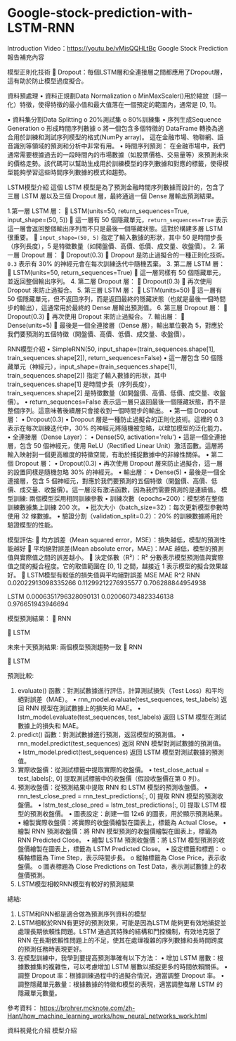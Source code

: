 # Google-stock-prediction-with-LSTM-RNN
Introduction Video：https://youtu.be/vMjsQQHLtBc
Google Stock Prediction報告補充內容

模型正則化技術
	Dropout：每個LSTM層和全連接層之間都應用了Dropout層，這有助於防止模型過度擬合。
  
資料預處理
•	資料正規劃Data Normalization
o	MinMaxScaler()用於縮放（歸一化）特徵，使得特徵的最小值和最大值落在一個預定的範圍內，通常是 [0, 1]。

•	資料集分割Data Splitting
o	20%測試集
o	80%訓練集
•	序列生成Sequence Generation
o	形成時間序列數據
o	將一個包含多個特徵的 DataFrame 轉換為適合用於訓練和測試序列模型的格式(NumPy array)。
這在金融市場、物聯網、語音識別等領域的預測和分析中非常有用。
•	時間序列預測： 在金融市場中，我們通常需要根據過去的一段時間內的市場數據（如股票價格、交易量等）來預測未來的價格走勢。該代碼可以幫助生成用於訓練模型的序列數據和對應的標籤，使得模型能夠學習這些時間序列數據的模式和趨勢。







LSTM模型介紹
這個 LSTM 模型是為了預測金融時間序列數據而設計的，包含了三層 LSTM 層以及三個 Dropout 層，最終通過一個 Dense 層輸出預測結果。

1.第一層 LSTM 層：
	LSTM(units=50, return_sequences=True, input_shape=(50, 5))
	這一層有 50 個隱藏單元，`return_sequences=True` 表示這一層會返回整個輸出序列而不只是最後一個隱藏狀態。這對於構建多層 LSTM 很重要。
	`input_shape=(50, 5)` 指定了輸入數據的形狀，其中 50 是時間步長（序列長度），5 是特徵數量（如開盤價、高價、低價、成交量、收盤價）。
2. 第一層 Dropout 層：
	Dropout(0.3)
	Dropout 是防止過擬合的一種正則化技術。`0.3` 表示有 30% 的神經元會在每次訓練迭代中隨機丟棄。
3. 第二層 LSTM 層：
	LSTM(units=50, return_sequences=True)
	這一層同樣有 50 個隱藏單元，並返回整個輸出序列。
4. 第二層 Dropout 層：
	Dropout(0.3)
	再次使用 Dropout 來防止過擬合。
5. 第三層 LSTM 層：
	LSTM(units=50)
	這一層有 50 個隱藏單元，但不返回序列，而是返回最終的隱藏狀態（也就是最後一個時間步的輸出），這通常用於最終的 Dense 層輸出預測值。
6. 第三層 Dropout 層：
	Dropout(0.3)
	再次使用 Dropout 來防止過擬合。
7. 輸出層：
	Dense(units=5)
	最後是一個全連接層（Dense 層），輸出單位數為 5，對應於我們要預測的五個特徵（開盤價、高價、低價、成交量、收盤價）。



RNN模型介紹
•	SimpleRNN(50, input_shape=(train_sequences.shape[1], train_sequences.shape[2]), return_sequences=False)
•	這一層包含 50 個隱藏單元（神經元），input_shape=(train_sequences.shape[1], train_sequences.shape[2]) 指定了輸入數據的形狀，其中 train_sequences.shape[1] 是時間步長（序列長度），train_sequences.shape[2] 是特徵數量（如開盤價、高價、低價、成交量、收盤價）。
•	return_sequences=False 表示這一層只返回最後一個隱藏狀態，而不是整個序列。這意味著後續層只會接收到一個時間步的輸出。
•  第一個 Dropout 層：
•	Dropout(0.3)
•	Dropout 層是一種防止過擬合的正則化技術。這裡的 0.3 表示在每次訓練迭代中，30% 的神經元將隨機被忽略，以增加模型的泛化能力。
•  全連接層（Dense Layer）：
•	Dense(50, activation='relu')
•	這是一個全連接層，包含 50 個神經元，使用 ReLU（Rectified Linear Unit）激活函數。這層將輸入映射到一個更高維度的特徵空間，有助於捕捉數據中的非線性關係。
•  第二個 Dropout 層：
•	Dropout(0.3)
•	再次使用 Dropout 層來防止過擬合，這一層的設置同樣是隨機忽略 30% 的神經元。
•  輸出層：
•	Dense(5)
•	最後是一個全連接層，包含 5 個神經元，對應於我們要預測的五個特徵（開盤價、高價、低價、成交量、收盤價）。這一層沒有激活函數，因為我們需要預測的是連續值。
模型訓練:
兩個模型採用相同訓練參數
•	訓練次數（epochs=200）：模型將在整個訓練數據集上訓練 200 次。
•	批次大小（batch_size=32）：每次更新模型參數時使用 32 條數據。
•	驗證分割（validation_split=0.2）：20% 的訓練數據將用於驗證模型的性能。

模型評估:
	均方誤差（Mean squared error，MSE）：損失越低，模型的預測性能越好
	平均絕對誤差(Mean absolute error，MAE)：MAE 越低，模型的預測值與實際值之間的誤差越小。
	決定係數（R²）：R² 分數表示模型預測值與實際值之間的擬合程度。它的取值範圍在 [0, 1] 之間，越接近 1 表示模型的擬合效果越好。
	LSTM模型有較低的損失值與平均絕對誤差
	MSE	MAE	R^2
RNN	0.02022913098335266	0.11299212276935577	0.706288844954938

LSTM	0.0006351796328090131	0.020060734823346138	0.976651943946694







模型預測結果：
	RNN
 
	LSTM
 

未來十天預測結果:
兩個模型預測趨勢一致
	RNN
  














	LSTM
  
預測比較:
1.	evaluate() 函數：對測試數據進行評估，計算測試損失（Test Loss）和平均絕對誤差（MAE）。
•	rnn_model.evaluate(test_sequences, test_labels) 返回 RNN 模型在測試數據上的損失和 MAE。
•	lstm_model.evaluate(test_sequences, test_labels) 返回 LSTM 模型在測試數據上的損失和 MAE。
2.	predict() 函數：對測試數據進行預測，返回模型的預測值。
•	rnn_model.predict(test_sequences) 返回 RNN 模型對測試數據的預測值。
•	lstm_model.predict(test_sequences) 返回 LSTM 模型對測試數據的預測值。
3.	實際收盤價：從測試標籤中提取實際的收盤價。
•	test_close_actual = test_labels[:, 0] 提取測試標籤中的收盤價（假設收盤價在第 0 列）。
4.	預測收盤價：從預測結果中提取 RNN 和 LSTM 模型的預測收盤價。
•	rnn_test_close_pred = rnn_test_predictions[:, 0] 提取 RNN 模型的預測收盤價。
•	lstm_test_close_pred = lstm_test_predictions[:, 0] 提取 LSTM 模型的預測收盤價。
•	圖表設定：創建一個 12x6 的圖表，用於顯示預測結果。
•	繪製實際收盤價：將實際的收盤價繪製在圖表上，標籤為 Actual Close。
•	繪製 RNN 預測收盤價：將 RNN 模型預測的收盤價繪製在圖表上，標籤為 RNN Predicted Close。
•	繪製 LSTM 預測收盤價：將 LSTM 模型預測的收盤價繪製在圖表上，標籤為 LSTM Predicted Close。
•	設定標籤和標題：
o	橫軸標籤為 Time Step，表示時間步長。
o	縱軸標籤為 Close Price，表示收盤價。
o	圖表標題為 Close Predictions on Test Data，表示測試數據上的收盤價預測。
5.	LSTM模型相較RNN模型有較好的預測結果
 
總結:
1.	LSTM和RNN都是適合做為預測序列資料的模型
2.	LSTM相較於RNN有更好的預測效果，可能是因為LSTM 能夠更有效地捕捉並處理長期依賴性問題。LSTM 通過其特殊的結構和門控機制，有效地克服了 RNN 在長期依賴性問題上的不足，使其在處理複雜的序列數據和長時間跨度的預測任務時表現更好。 
3.	在模型訓練中，我學到要提高預測準確有以下方法：
•	增加 LSTM 層數：根據數據集的複雜性，可以考慮增加 LSTM 層數以捕捉更多的時間依賴關係。
•	調整 Dropout 率：根據訓練過程中的過擬合情況，適當調整 Dropout 率。
•	調整隱藏單元數量：根據數據的特徵和模型的表現，適當調整每層 LSTM 的隱藏單元數量。

參考資料：
https://brohrer.mcknote.com/zh-Hant/how_machine_learning_works/how_neural_networks_work.html

資料視覺化介紹
模型介紹


